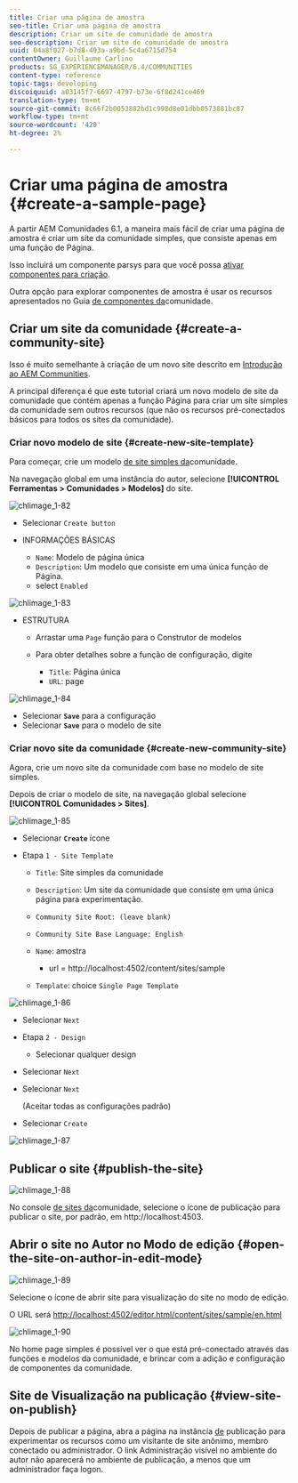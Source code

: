 ```yaml
---
title: Criar uma página de amostra
seo-title: Criar uma página de amostra
description: Criar um site de comunidade de amostra
seo-description: Criar um site de comunidade de amostra
uuid: 04a8f027-b7d8-493a-a9bd-5c4a6715d754
contentOwner: Guillaume Carlino
products: SG_EXPERIENCEMANAGER/6.4/COMMUNITIES
content-type: reference
topic-tags: developing
discoiquuid: a03145f7-6697-4797-b73e-6f8d241ce469
translation-type: tm+mt
source-git-commit: 8c66f2b0053882bd1c998d8e01dbb0573881bc87
workflow-type: tm+mt
source-wordcount: '420'
ht-degree: 2%

---
```



# Criar uma página de amostra {#create-a-sample-page}

A partir AEM Comunidades 6.1, a maneira mais fácil de criar uma página de amostra é criar um site da comunidade simples, que consiste apenas em uma função de Página.

Isso incluirá um componente parsys para que você possa [ativar componentes para criação](basics.md#accessing-communities-components).

Outra opção para explorar componentes de amostra é usar os recursos apresentados no Guia [de componentes da](components-guide.md)comunidade.

## Criar um site da comunidade {#create-a-community-site}

Isso é muito semelhante à criação de um novo site descrito em [Introdução ao AEM Communities](getting-started.md).

A principal diferença é que este tutorial criará um novo modelo de site da comunidade que contém apenas a função [](functions.md#page-function) Página para criar um site simples da comunidade sem outros recursos (que não os recursos pré-conectados básicos para todos os sites da comunidade).

### Criar novo modelo de site {#create-new-site-template}

Para começar, crie um modelo [de site simples da](sites.md)comunidade.

Na navegação global em uma instância do autor, selecione **[!UICONTROL Ferramentas > Comunidades > Modelos]** do site.

![chlimage_1-82](assets/chlimage_1-82.png)

* Selecionar `Create button`
* INFORMAÇÕES BÁSICAS

   * `Name`: Modelo de página única
   * `Description`: Um modelo que consiste em uma única função de Página.
   * select `Enabled`

![chlimage_1-83](assets/chlimage_1-83.png)

* ESTRUTURA

   * Arrastar uma `Page` função para o Construtor de modelos
   * Para obter detalhes sobre a função de configuração, digite

      * `Title`: Página única
      * `URL`: page

![chlimage_1-84](assets/chlimage_1-84.png)

* Selecionar **`Save`** para a configuração
* Selecionar **`Save`** para o modelo de site

### Criar novo site da comunidade {#create-new-community-site}

Agora, crie um novo site da comunidade com base no modelo de site simples.

Depois de criar o modelo de site, na navegação global selecione **[!UICONTROL Comunidades > Sites]**.

![chlimage_1-85](assets/chlimage_1-85.png)

* Selecionar **`Create`** ícone

* Etapa `1 - Site Template`

   * `Title`: Site simples da comunidade
   * `Description`: Um site da comunidade que consiste em uma única página para experimentação.
   * `Community Site Root: (leave blank)`
   * `Community Site Base Language: English`
   * `Name`: amostra

      * url = http://localhost:4502/content/sites/sample
   * `Template`: choice `Single Page Template`


![chlimage_1-86](assets/chlimage_1-86.png)

* Selecionar `Next`
* Etapa `2 - Design`

   * Selecionar qualquer design

* Selecionar `Next`
* Selecionar `Next`

   (Aceitar todas as configurações padrão)

* Selecionar `Create`

![chlimage_1-87](assets/chlimage_1-87.png)

## Publicar o site {#publish-the-site}

![chlimage_1-88](assets/chlimage_1-88.png)

No console [de sites da](sites-console.md)comunidade, selecione o ícone de publicação para publicar o site, por padrão, em http://localhost:4503.

## Abrir o site no Autor no Modo de edição {#open-the-site-on-author-in-edit-mode}

![chlimage_1-89](assets/chlimage_1-89.png)

Selecione o ícone de abrir site para visualização do site no modo de edição.

O URL será [http://localhost:4502/editor.html/content/sites/sample/en.html](http://localhost:4502/editor.html/content/sites/sample/en.html)

![chlimage_1-90](assets/chlimage_1-90.png)

No home page simples é possível ver o que está pré-conectado através das funções e modelos da comunidade, e brincar com a adição e configuração de componentes da comunidade.

## Site de Visualização na publicação {#view-site-on-publish}

Depois de publicar a página, abra a página na instância [de](http://localhost:4503/content/sites/sample/en.html) publicação para experimentar os recursos como um visitante de site anônimo, membro conectado ou administrador. O link Administração visível no ambiente do autor não aparecerá no ambiente de publicação, a menos que um administrador faça logon.
